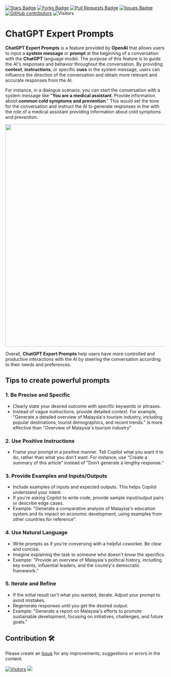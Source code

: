 <a href="https://github.com/drshahizan/Generative-AI-Playground/stargazers"><img src="https://img.shields.io/github/stars/drshahizan/Generative-AI-Playground" alt="Stars Badge"/></a>
<a href="https://github.com/drshahizan/Generative-AI-Playground/network/members"><img src="https://img.shields.io/github/forks/drshahizan/Generative-AI-Playground" alt="Forks Badge"/></a>
<a href="https://github.com/drshahizan/Generative-AI-Playground/pulls"><img src="https://img.shields.io/github/issues-pr/drshahizan/Generative-AI-Playground" alt="Pull Requests Badge"/></a>
<a href="https://github.com/drshahizan/Generative-AI-Playground"><img src="https://img.shields.io/github/issues/drshahizan/Generative-AI-Playground" alt="Issues Badge"/></a>
<a href="https://github.com/drshahizan/Generative-AI-Playground/graphs/contributors"><img alt="GitHub contributors" src="https://img.shields.io/github/contributors/drshahizan/Generative-AI-Playground?color=2b9348"></a>
![Visitors](https://api.visitorbadge.io/api/visitors?path=https%3A%2F%2Fgithub.com%2Fdrshahizan%2Fai-tools&labelColor=%23d9e3f0&countColor=%23697689&style=flat)

# ChatGPT Expert Prompts

**ChatGPT Expert Prompts** is a feature provided by **OpenAI** that allows users to input a **system message** or **prompt** at the beginning of a conversation with the **ChatGPT** language model. The purpose of this feature is to guide the AI's responses and behavior throughout the conversation. By providing **context**, **instructions**, or specific **cues** in the system message, users can influence the direction of the conversation and obtain more relevant and accurate responses from the AI.

For instance, in a dialogue scenario, you can start the conversation with a system message like "**You are a medical assistant**. Provide information about **common cold symptoms and prevention**." This would set the tone for the conversation and instruct the AI to generate responses in line with the role of a medical assistant providing information about cold symptoms and prevention.

<p align="center"><img src="https://media.licdn.com/dms/image/D4D12AQHJZ98o0LMuPw/article-cover_image-shrink_720_1280/0/1683306011047?e=2147483647&#x26;v=beta&#x26;t=xg8huzs14mVUxs6sjg0h214sTbbUtdf689C_t0cNOus"  width="700" /></p>

Overall, **ChatGPT Expert Prompts** help users have more controlled and productive interactions with the AI by steering the conversation according to their needs and preferences.

## Tips to create powerful prompts

### 1. Be Precise and Specific
   - Clearly state your desired outcome with specific keywords or phrases.
   - Instead of vague instructions, provide detailed context. For example, "Generate a detailed overview of Malaysia's tourism industry, including popular destinations, tourist demographics, and recent trends." is more effective than "Overview of Malaysia's tourism industry"

### 2. Use Positive Instructions
   - Frame your prompt in a positive manner. Tell Copilot what you want it to do, rather than what you don’t want.
For instance, use “Create a summary of this article” instead of “Don’t generate a lengthy response.”

### 3. Provide Examples and Inputs/Outputs
   - Include examples of inputs and expected outputs. This helps Copilot understand your intent.
   - If you're asking Copilot to write code, provide sample input/output pairs or describe edge cases.
   - Example: "Generate a comparative analysis of Malaysia's education system and its impact on economic development, using examples from other countries for reference".

### 4. Use Natural Language
   - Write prompts as if you're conversing with a helpful coworker. Be clear and concise.
   - Imagine explaining the task to someone who doesn't know the specifics.
   - Example: "Provide an overview of Malaysia's political history, including key events, influential leaders, and the country's democratic framework."


### 5. Iterate and Refine
   - If the initial result isn't what you wanted, iterate. Adjust your prompt to avoid mistakes.
   - Regenerate responses until you get the desired output.
   - Example:  "Generate a report on Malaysia's efforts to promote sustainable development, focusing on initiatives, challenges, and future goals."



## Contribution 🛠️
Please create an [Issue](https://github.com/drshahizan/Generative-AI-Playground/issues) for any improvements, suggestions or errors in the content.

[![Visitors](https://api.visitorbadge.io/api/visitors?path=https%3A%2F%2Fgithub.com%2Fdrshahizan&labelColor=%23697689&countColor=%23555555&style=plastic)](https://visitorbadge.io/status?path=https%3A%2F%2Fgithub.com%2Fdrshahizan)
![](https://hit.yhype.me/github/profile?user_id=81284918)


